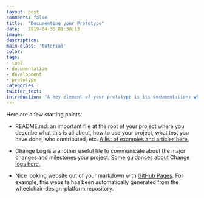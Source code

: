 ```yaml
---
layout: post
comments: false
title:  "Documenting your Prototype"
date:   2019-04-30 01:30:13
image: 
description:
main-class: 'tutorial'
color:
tags:
- tool
- documentation
- development
- prototype
categories:
twitter_text:
introduction: "A key element of your prototype is its documentation: what is it? What can it do and how? The documentation will get people to understand your design, contribute to your code and help you make your prototype useful."
---
```


Here are a few starting points:

* README.md: an important file at the root of your project where you describe
what this is all about, how to use your project, what test you have done, who 
contributed, etc. <a href="https://github.com/matiassingers/awesome-readme">
A list of examples and articles here.</a>


* Change Log is a another useful file to communicate about the major changes and
milestones your project. <a href="https://keepachangelog.com/en/1.0.0/" target="_blank">
Some guidances about Change logs here.</a>

* Nice looking website out of your markdown with 
<a href="https://pages.github.com/" target="_blank">GitHub Pages</a>.
For example, this website has been automatically generated from the
wheelchair-design-platform repository.
